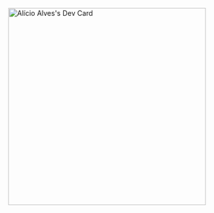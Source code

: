 <a href="https://app.daily.dev/alicioalves"><img src="https://api.daily.dev/devcards/f0148a1979a6484b926d26999f020aa1.png?r=0b9" width="400" alt="Alício Alves's Dev Card"/></a>
